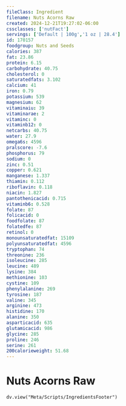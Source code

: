 ```yaml
---
fileClass: Ingredient
filename: Nuts Acorns Raw
created: 2024-12-21T19:27:02-06:00
cssclasses: ['nutFact']
servings: ['Default | 100g','1 oz | 28.4']
id: 170157
foodgroup: Nuts and Seeds
calories: 387
fat: 23.86
protein: 6.15
carbohydrate: 40.75
cholesterol: 0
saturatedfats: 3.102
calcium: 41
iron: 0.79
potassium: 539
magnesium: 62
vitaminaiu: 39
vitaminarae: 2
vitaminc: 0
vitaminb12: 0
netcarbs: 40.75
water: 27.9
omega6s: 4596
pralscore: -7.6
phosphorus: 79
sodium: 0
zinc: 0.51
copper: 0.621
manganese: 1.337
thiamin: 0.112
riboflavin: 0.118
niacin: 1.827
pantothenicacid: 0.715
vitaminb6: 0.528
folate: 87
folicacid: 0
foodfolate: 87
folatedfe: 87
retinol: 0
monounsaturatedfat: 15109
polyunsaturatedfat: 4596
tryptophan: 74
threonine: 236
isoleucine: 285
leucine: 489
lysine: 384
methionine: 103
cystine: 109
phenylalanine: 269
tyrosine: 187
valine: 345
arginine: 473
histidine: 170
alanine: 350
asparticacid: 635
glutamicacid: 986
glycine: 285
proline: 246
serine: 261
200calorieweight: 51.68
---
```


# Nuts Acorns Raw

```dataviewjs
dv.view("Meta/Scripts/IngredientsFooter")
```